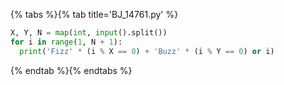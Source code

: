 {% tabs %}{% tab title='BJ_14761.py' %}

```py
X, Y, N = map(int, input().split())
for i in range(1, N + 1):
  print('Fizz' * (i % X == 0) + 'Buzz' * (i % Y == 0) or i)
```

{% endtab %}{% endtabs %}
